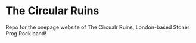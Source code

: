 # The Circular Ruins
Repo for the onepage website of The Circualr Ruins, London-based Stoner Prog Rock band!
